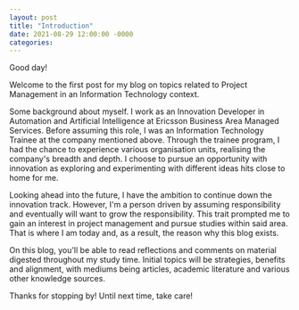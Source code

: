 ```yaml
---
layout: post
title: "Introduction"
date: 2021-08-29 12:00:00 -0000
categories:
---
```

Good day! 

Welcome to the first post for my blog on topics related to Project Management in an Information Technology context. 

Some background about myself. I work as an Innovation Developer in Automation and Artificial Intelligence at Ericsson Business Area Managed Services. Before assuming this role, I was an Information Technology Trainee at the company mentioned above. Through the trainee program, I had the chance to experience various organisation units, realising the company's breadth and depth. I choose to pursue an opportunity with innovation as exploring and experimenting with different ideas hits close to home for me. 

Looking ahead into the future, I have the ambition to continue down the innovation track. However, I'm a person driven by assuming responsibility and eventually will want to grow the responsibility. This trait prompted me to gain an interest in project management and pursue studies within said area. That is where I am today and, as a result, the reason why this blog exists. 

On this blog, you'll be able to read reflections and comments on material digested throughout my study time. Initial topics will be strategies, benefits and alignment, with mediums being articles, academic literature and various other knowledge sources.

Thanks for stopping by! Until next time, take care! 


